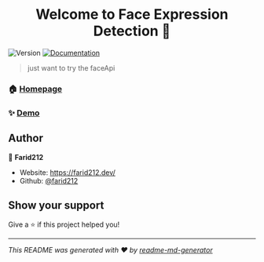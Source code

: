 <h1 align="center">Welcome to Face Expression Detection 👋</h1>
<p>
  <img alt="Version" src="https://img.shields.io/badge/version-0.0.1-blue.svg?cacheSeconds=2592000" />
  <a href="na" target="_blank">
    <img alt="Documentation" src="https://img.shields.io/badge/documentation-yes-brightgreen.svg" />
  </a>
</p>

> just want to try the faceApi

### 🏠 [Homepage](na)

### ✨ [Demo](na)

## Author

👤 **Farid212**

* Website: https://farid212.dev/
* Github: [@farid212](https://github.com/farid212)

## Show your support

Give a ⭐️ if this project helped you!

***
_This README was generated with ❤️ by [readme-md-generator](https://github.com/kefranabg/readme-md-generator)_